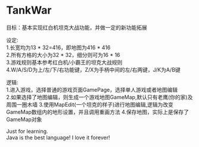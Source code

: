# TankWar
目标：基本实现红白机坦克大战功能，并做一定的新功能拓展</br>

设定:</br>
1.长宽均为13 * 32=416，即地图为416 * 416</br>
2.所有方格的大小为32 * 32，细分则可为16 * 16</br>
3.游戏规则基本参考红白机/小霸王的坦克大战规则</br>
4.W/A/S/D为上/左/下/右功能键，Z/X为手柄中间的左/右两键，J/K为A/B键</br>

逻辑:</br>
1.进入游戏，选择普通的游戏页面GamePage，选择单人游戏或者地图编辑</br>
2.如果选择了地图编辑，则生成一个游戏地图GameMap,默认只有老鹰(你的家)及周围一圈木墙
3.使用MapEdit(一个坦克的样子)进行地图编辑,逻辑为改变GameMap数组内的地形设置，并且调用重画方法
4.保存地图，实际上是保存了GameMap对象



Just for learning.</br>
Java is the best language! I love it forever! 
